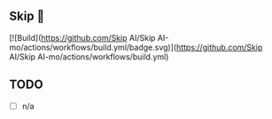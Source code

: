 ## Skip 🚀

[![Build](https://github.com/Skip AI/Skip AI-mo/actions/workflows/build.yml/badge.svg)](https://github.com/Skip AI/Skip AI-mo/actions/workflows/build.yml)

## TODO

- [ ] n/a
